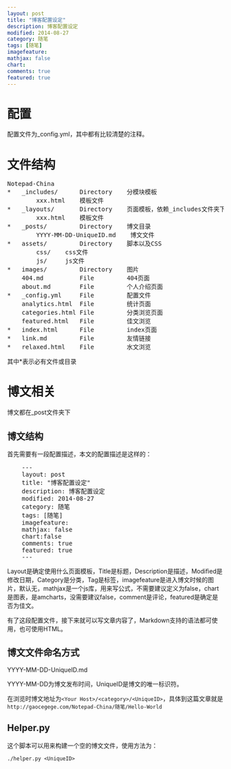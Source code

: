 ```yaml
---
layout: post
title: "博客配置设定"
description: 博客配置设定
modified: 2014-08-27
category: 随笔
tags: [随笔]
imagefeature:
mathjax: false
chart:
comments: true
featured: true
---
```


# 配置

配置文件为_config.yml，其中都有比较清楚的注释。

# 文件结构

<pre>
Notepad-China
*	_includes/      Directory    分模块模板
		xxx.html    模板文件
*	_layouts/       Directory    页面模板，依赖_includes文件夹下的内容
		xxx.html    模板文件
*	_posts/         Directory    博文目录
		YYYY-MM-DD-UniqueID.md    博文文件
*	assets/         Directory    脚本以及CSS
		css/    css文件
		js/     js文件
*	images/         Directory    图片
	404.md          File         404页面
	about.md        File         个人介绍页面
*	_config.yml     File         配置文件
	analytics.html  File         统计页面
	categories.html File         分类浏览页面
	featured.html   File         佳文浏览
*	index.html      File         index页面
*   link.md         File         友情链接
*   relaxed.html    File         水文浏览
</pre>

其中\*表示必有文件或目录

# 博文相关

博文都在_post文件夹下

## 博文结构

首先需要有一段配置描述，本文的配置描述是这样的：

<pre>
	---
	layout: post
	title: "博客配置设定"
	description: 博客配置设定
	modified: 2014-08-27
	category: 随笔
	tags: [随笔]
	imagefeature:
	mathjax: false
	chart:false
	comments: true
	featured: true
	---
</pre>

Layout是确定使用什么页面模板，Title是标题，Description是描述，Modified是修改日期，Category是分类，Tag是标签，imagefeature是进入博文时候的图片，默认无，mathjax是一个js库，用来写公式，不需要建议定义为false，chart是图表，是amcharts，没需要建议false，comment是评论，featured是确定是否为佳文。

有了这段配置文件，接下来就可以写文章内容了，Markdown支持的语法都可使用，也可使用HTML。

## 博文文件命名方式

YYYY-MM-DD-UniqueID.md

YYYY-MM-DD为博文发布时间，UniqueID是博文的唯一标识符。

在浏览时博文地址为`<Your Host>/<category>/<UniqueID>`，具体到这篇文章就是`http://gaocegege.com/Notepad-China/随笔/Hello-World`

## Helper.py

这个脚本可以用来构建一个空的博文文件，使用方法为：

	./helper.py <UniqueID>